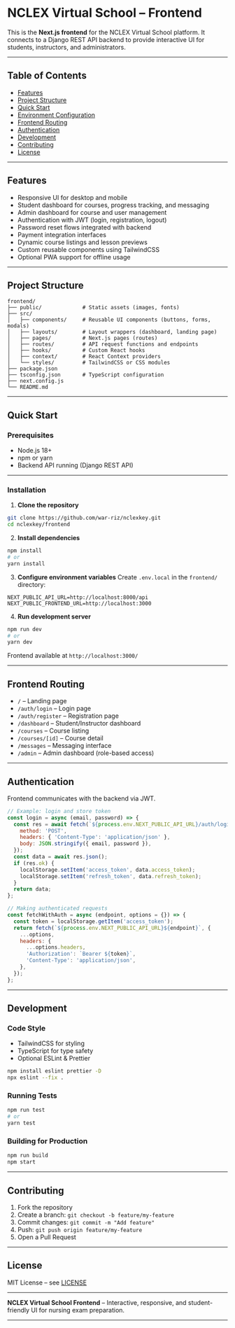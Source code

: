 # NCLEX Virtual School – Frontend

This is the **Next.js frontend** for the NCLEX Virtual School platform. It connects to a Django REST API backend to provide interactive UI for students, instructors, and administrators.

---

## Table of Contents

* [Features](#features)
* [Project Structure](#project-structure)
* [Quick Start](#quick-start)
* [Environment Configuration](#environment-configuration)
* [Frontend Routing](#frontend-routing)
* [Authentication](#authentication)
* [Development](#development)
* [Contributing](#contributing)
* [License](#license)

---

## Features

* Responsive UI for desktop and mobile
* Student dashboard for courses, progress tracking, and messaging
* Admin dashboard for course and user management
* Authentication with JWT (login, registration, logout)
* Password reset flows integrated with backend
* Payment integration interfaces
* Dynamic course listings and lesson previews
* Custom reusable components using TailwindCSS
* Optional PWA support for offline usage

---

## Project Structure

```
frontend/
├── public/             # Static assets (images, fonts)
├── src/
│   ├── components/     # Reusable UI components (buttons, forms, modals)
│   ├── layouts/        # Layout wrappers (dashboard, landing page)
│   ├── pages/          # Next.js pages (routes)
│   ├── routes/         # API request functions and endpoints
│   ├── hooks/          # Custom React hooks
│   ├── context/        # React Context providers
│   └── styles/         # TailwindCSS or CSS modules
├── package.json
├── tsconfig.json       # TypeScript configuration
├── next.config.js
└── README.md
```

---

## Quick Start

### Prerequisites

* Node.js 18+
* npm or yarn
* Backend API running (Django REST API)

---

### Installation

1. **Clone the repository**

```bash
git clone https://github.com/war-riz/nclexkey.git
cd nclexkey/frontend
```

2. **Install dependencies**

```bash
npm install
# or
yarn install
```

3. **Configure environment variables**
   Create `.env.local` in the `frontend/` directory:

```env
NEXT_PUBLIC_API_URL=http://localhost:8000/api
NEXT_PUBLIC_FRONTEND_URL=http://localhost:3000
```

4. **Run development server**

```bash
npm run dev
# or
yarn dev
```

Frontend available at `http://localhost:3000/`

---

## Frontend Routing

* `/` – Landing page
* `/auth/login` – Login page
* `/auth/register` – Registration page
* `/dashboard` – Student/Instructor dashboard
* `/courses` – Course listing
* `/courses/[id]` – Course detail
* `/messages` – Messaging interface
* `/admin` – Admin dashboard (role-based access)

---

## Authentication

Frontend communicates with the backend via JWT.

```javascript
// Example: login and store token
const login = async (email, password) => {
  const res = await fetch(`${process.env.NEXT_PUBLIC_API_URL}/auth/login/`, {
    method: 'POST',
    headers: { 'Content-Type': 'application/json' },
    body: JSON.stringify({ email, password }),
  });
  const data = await res.json();
  if (res.ok) {
    localStorage.setItem('access_token', data.access_token);
    localStorage.setItem('refresh_token', data.refresh_token);
  }
  return data;
};

// Making authenticated requests
const fetchWithAuth = async (endpoint, options = {}) => {
  const token = localStorage.getItem('access_token');
  return fetch(`${process.env.NEXT_PUBLIC_API_URL}${endpoint}`, {
    ...options,
    headers: {
      ...options.headers,
      'Authorization': `Bearer ${token}`,
      'Content-Type': 'application/json',
    },
  });
};
```

---

## Development

### Code Style

* TailwindCSS for styling
* TypeScript for type safety
* Optional ESLint & Prettier

```bash
npm install eslint prettier -D
npx eslint --fix .
```

### Running Tests

```bash
npm run test
# or
yarn test
```

### Building for Production

```bash
npm run build
npm start
```

---

## Contributing

1. Fork the repository
2. Create a branch: `git checkout -b feature/my-feature`
3. Commit changes: `git commit -m "Add feature"`
4. Push: `git push origin feature/my-feature`
5. Open a Pull Request

---

## License

MIT License – see [LICENSE](../LICENSE)

---

**NCLEX Virtual School Frontend** – Interactive, responsive, and student-friendly UI for nursing exam preparation.

---
